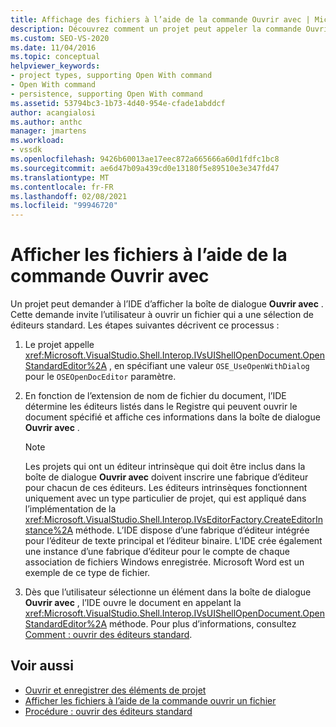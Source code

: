 ```yaml
---
title: Affichage des fichiers à l’aide de la commande Ouvrir avec | Microsoft Docs
description: Découvrez comment un projet peut appeler la commande Ouvrir avec dans l’environnement de développement intégré (IDE) de Visual Studio pour afficher des fichiers.
ms.custom: SEO-VS-2020
ms.date: 11/04/2016
ms.topic: conceptual
helpviewer_keywords:
- project types, supporting Open With command
- Open With command
- persistence, supporting Open With command
ms.assetid: 53794bc3-1b73-4d40-954e-cfade1abddcf
author: acangialosi
ms.author: anthc
manager: jmartens
ms.workload:
- vssdk
ms.openlocfilehash: 9426b60013ae17eec872a665666a60d1fdfc1bc8
ms.sourcegitcommit: ae6d47b09a439cd0e13180f5e89510e3e347fd47
ms.translationtype: MT
ms.contentlocale: fr-FR
ms.lasthandoff: 02/08/2021
ms.locfileid: "99946720"
---
```

# <a name="display-files-by-using-the-open-with-command"></a>Afficher les fichiers à l’aide de la commande Ouvrir avec
Un projet peut demander à l’IDE d’afficher la boîte de dialogue **Ouvrir avec** . Cette demande invite l’utilisateur à ouvrir un fichier qui a une sélection de éditeurs standard. Les étapes suivantes décrivent ce processus :

1. Le projet appelle <xref:Microsoft.VisualStudio.Shell.Interop.IVsUIShellOpenDocument.OpenStandardEditor%2A> , en spécifiant une valeur `OSE_UseOpenWithDialog` pour le `OSEOpenDocEditor` paramètre.

2. En fonction de l’extension de nom de fichier du document, l’IDE détermine les éditeurs listés dans le Registre qui peuvent ouvrir le document spécifié et affiche ces informations dans la boîte de dialogue **Ouvrir avec** .

    > [!NOTE]
    > Les projets qui ont un éditeur intrinsèque qui doit être inclus dans la boîte de dialogue **Ouvrir avec** doivent inscrire une fabrique d’éditeur pour chacun de ces éditeurs. Les éditeurs intrinsèques fonctionnent uniquement avec un type particulier de projet, qui est appliqué dans l’implémentation de la <xref:Microsoft.VisualStudio.Shell.Interop.IVsEditorFactory.CreateEditorInstance%2A> méthode. L’IDE dispose d’une fabrique d’éditeur intégrée pour l’éditeur de texte principal et l’éditeur binaire. L’IDE crée également une instance d’une fabrique d’éditeur pour le compte de chaque association de fichiers Windows enregistrée. Microsoft Word est un exemple de ce type de fichier.

3. Dès que l’utilisateur sélectionne un élément dans la boîte de dialogue **Ouvrir avec** , l’IDE ouvre le document en appelant la <xref:Microsoft.VisualStudio.Shell.Interop.IVsUIShellOpenDocument.OpenStandardEditor%2A> méthode. Pour plus d’informations, consultez [Comment : ouvrir des éditeurs standard](../../extensibility/how-to-open-standard-editors.md).

## <a name="see-also"></a>Voir aussi
- [Ouvrir et enregistrer des éléments de projet](../../extensibility/internals/opening-and-saving-project-items.md)
- [Afficher les fichiers à l’aide de la commande ouvrir un fichier](../../extensibility/internals/displaying-files-by-using-the-open-file-command.md)
- [Procédure : ouvrir des éditeurs standard](../../extensibility/how-to-open-standard-editors.md)
